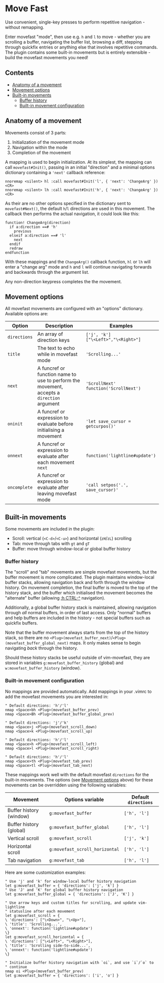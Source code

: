 # Move Fast

Use convenient, single-key presses to perform repetitive navigation - without remapping.

Enter movefast "mode", then use e.g. `h` and `l` to move - whether you are scrolling a buffer, navigating the buffer list, browsing a diff, stepping through quickfix entries or anything else that involves repetitive commands.
The plugin contains some built-in movements but is entirely extensible - build the movefast movements you need!

## Contents

- [Anatomy of a movement](#anatomy-of-a-movement)
- [Movement options](#movement-options)
- [Built-in movements](#built-in-movements)
    - [Buffer history](#buffer-history)
    - [Built-in movement configuration](#built-in-movement-configuration)

## Anatomy of a movement

Movements consist of 3 parts:

1. Initialization of the movement mode
2. Navigation within the mode
3. Completion of the movement

A mapping is used to begin initialization.
At its simplest, the mapping can call `movefast#Init()`, passing in an initial "direction" and a minimal options dictionary containing a `'next'` callback reference:

```vim
nnoremap <silent> hl :call movefast#Init('l', { 'next': 'ChangeArg' })<CR>
nnoremap <silent> lh :call movefast#Init('h', { 'next': 'ChangeArg' })<CR>
```

As their are no other options specified in the dictionary sent to `movefast#Next()`, the default `h`/`l` directions are used in this movement.
The callback then performs the actual navigation, it could look like this:

```vim
function! ChangeArg(direction)
  if a:direction ==# 'h'
    previous
  elseif a:direction ==# 'l'
    next
  endif
  redraw
endfunction
```

With these mappings and the `ChangeArg()` callback function, `hl` or `lh` will enter a "change arg" mode and `h` and `l` will continue navigating forwards and backwards through the argument list.

Any non-direction keypress completes the the movement.

## Movement options

All movefast movements are configured with an "options" dictionary.
Available options are:

| Option       | Description                                                                               | Examples                                     |
|--------------|-------------------------------------------------------------------------------------------|----------------------------------------------|
| `directions` | An array of direction keys                                                                | `['j', 'k']` <br> `["\<Left>","\<Right>"]`   |
| `title`      | The text to echo while in movefast mode                                                   | `'Scrolling...'`                             |
| `next`       | A funcref or function name to use to perform the movement, accepts a `direction` argument | `'ScrollNext'` <br> `function('ScrollNext')` |
| `oninit`     | A funcref or expression to evaluate before initialising a movement                        | `'let save_cursor = getcurpos()'`            |
| `onnext`     | A funcref or expression to evaluate after each movement `next`                            | `function('lightline#update')`               |
| `oncomplete` | A funcref or expression to evaluate after leaving movefast mode                           | `'call setpos('.', save_cursor)'`            |

## Built-in movements

Some movements are included in the plugin:

- Scroll: vertical (`<C-d>`/`<C-u>`) and horizontal (`zH`/`zL`) scrolling
- Tab: move through tabs with `gt` and `gT`
- Buffer: move through window-local or global buffer history

### Buffer history

The "scroll" and "tab" movements are simple movefast movements, but the buffer movement is more complicated.
The plugin maintains window-local buffer stacks, allowing navigation back and forth through the window history.
On movement completion, the final buffer is moved to the top of the history stack, and the buffer which initialised the movement becomes the "alternate" buffer (allowing [:h CTRL-^](http://vimhelp.appspot.com/editing.txt.html#CTRL-%5E) navigation).

Additionally, a global buffer history stack is maintained, allowing navigation through _all_ normal buffers, in order of last access.
Only "normal" buffers and help buffers are included in the history - not special buffers such as quickfix buffers.

Note that the buffer movement always starts from the top of the history stack, so there are no `<Plug>(movefast_buffer_next)`/`<Plug>(movefast_buffer_global_next)` maps.
It only makes sense to begin navigating _back_ through the history.

Should these history stacks be useful outside of vim-movefast, they are stored in variables `g:movefast_buffer_history` (global) and `w:movefast_buffer_history` (window).

### Built-in movement configuration

No mappings are provided automatically.
Add mappings in your .vimrc to add the movefast movements you are interested in:

```vim
" Default directions: 'h'/'l'
nmap <Space>bh <Plug>(movefast_buffer_prev)
nmap <Space>Bh <Plug>(movefast_buffer_global_prev)

" Default directions: 'j'/'k'
nmap <Space>j <Plug>(movefast_scroll_down)
nmap <Space>k <Plug>(movefast_scroll_up)

" Default directions: 'h'/'l'
nmap <Space>h <Plug>(movefast_scroll_left)
nmap <Space>l <Plug>(movefast_scroll_right)

" Default directions: 'h'/'l'
nmap <Space>th <Plug>(movefast_tab_prev)
nmap <Space>tl <Plug>(movefast_tab_next)
```

These mappings work well with the default movefast `directions` for the built-in movements.
The options (see [Movement options](#movement-options) above) for these movements can be overridden using the following variables:

| Movement                | Options variable               | Default `directions` |
|-------------------------|--------------------------------|----------------------|
| Buffer history (window) | `g:movefast_buffer`            | `['h', 'l']`         |
| Buffer history (global) | `g:movefast_buffer_global`     | `['h', 'l']`         |
| Vertical scroll         | `g:movefast_scroll`            | `['j', 'k']`         |
| Horizontal scroll       | `g:movefast_scroll_horizontal` | `['h', 'l']`         |
| Tab navigation          | `g:movefast_tab`               | `['h', 'l']`         |

Here are some customization examples:

```vim
" Use 'j' and 'k' for window-local buffer history navigation
let g:movefast_buffer = { 'directions': ['j', 'k'] }
" Use 'J' and 'K' for global buffer history navigation
let g:movefast_buffer_global = { 'directions': ['J', 'K'] }

" Use arrow keys and custom titles for scrolling, and update vim-lightline
" statusline after each movement
let g:movefast_scroll = {
\ 'directions': ["\<Down>", "\<Up>"],
\ 'title': 'Scrolling...',
\ 'onnext': function('lightline#update')
\}
let g:movefast_scroll_horizontal = {
\ 'directions': ["\<Left>", "\<Right>"],
\ 'title': 'Scrolling side-to-side...',
\ 'onnext': function('lightline#update')
\}

" Initialize buffer history navigation with `oi`, and use `i`/`o` to
" continue
nmap oi <Plug>(movefast_buffer_prev)
let g:movefast_buffer = { 'directions': ['i', 'o'] }
```
